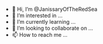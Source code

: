 - 👋 Hi, I’m @JanissaryOfTheRedSea
- 👀 I’m interested in ...
- 🌱 I’m currently learning ...
- 💞️ I’m looking to collaborate on ...
- 📫 How to reach me ...

<!---
JanissaryOfTheRedSea/JanissaryOfTheRedSea is a ✨ special ✨ repository because its `README.md` (this file) appears on your GitHub profile.
You can click the Preview link to take a look at your changes.
--->
